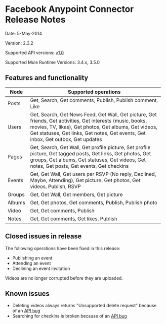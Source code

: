 Facebook Anypoint Connector Release Notes
=========================================

Date: 5-May-2014

Version: 2.3.2

Supported API versions: [v1.0](https://developers.facebook.com/docs/graph-api/reference/v1.0)

Supported Mule Runtime Versions: 3.4.x, 3.5.0

Features and functionality
--------------------------

| Node   	| Supported operations                                                                                                                                                                                                                                    	|
|--------	|---------------------------------------------------------------------------------------------------------------------------------------------------------------------------------------------------------------------------------------------------------	|
| Posts  	| Get, Search, Get comments, Publish, Publish comment, Like                                                                                                                                                                                               	|
| Users  	| Get, Search, Get News Feed, Get Wall, Get picture, Get friends, Get activities, Get interests (music, books, movies, TV, likes), Get photos, Get albums, Get videos, Get statuses, Get links, Get notes, Get events, Get inbox, Get outbox, Get updates 	|
| Pages  	| Get, Search, Get Wall, Get profile picture, Set profile picture, Get tagged posts, Get links, Get photos, Get groups, Get albums, Get statuses, Get videos, Get notes, Get posts, Get events, Get checkins                                              	|
| Events 	| Get, Get Wall, Get users per RSVP (No reply, Declined, Maybe, Attending), Get picture, Get photos, Get videos, Publish, RSVP                                                                                                                            	|
| Groups 	| Get, Get Wall, Get members, Get picture                                                                                                                                                                                                                 	|
| Albums 	| Get, Get photos, Get comments, Publish, Publish photo                                                                                                                                                                                                   	|
| Video  	| Get, Get comments, Publish                                                                                                                                                                                                                              	|
| Notes  	| Get, Get comments, Get likes, Publish                                                                                                                                                                                                                   	|

Closed issues in release
------------------------
The following operations have been fixed in this release:
* Publishing an event
* Attending an event
* Declining an event invitation

Videos are no longer corrupted before they are uploaded.

Known issues
------------

* Deleting videos always returns "Unsupported delete request" because of an [API bug](https://developers.facebook.com/bugs/1595003230723916/)
* Searching for checkins is broken because of an [API bug](https://developers.facebook.com/bugs/536595293095881)

